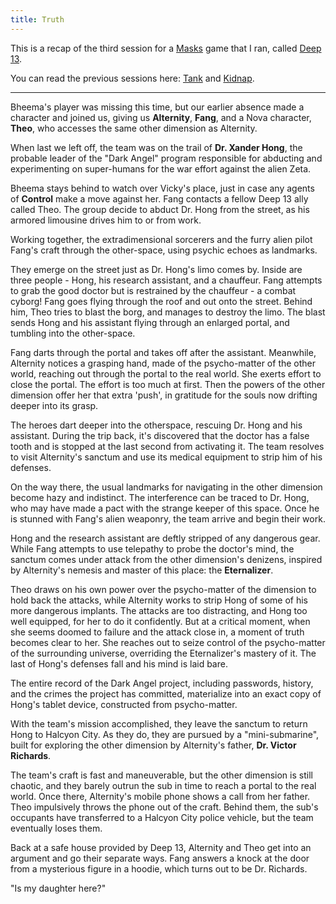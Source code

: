 ```yaml
---
title: Truth
---
```


This is a recap of the third session for a [Masks] game that I ran,
called [Deep 13](/games/deep-13.html).

You can read the previous sessions here:
[Tank](2016-03-06-tank.html) and
[Kidnap](2016-03-20-kidnap.html).

----

Bheema's player was missing this time, but our earlier absence
made a character and joined us, giving us **Alternity**, **Fang**,
and a Nova character, **Theo**, who accesses the same
other dimension as Alternity.

When last we left off, the team was on the trail of
**Dr. Xander Hong**, the probable leader of the "Dark Angel"
program responsible for abducting and experimenting on super-humans
for the war effort against the alien Zeta.

Bheema stays behind to watch over Vicky's place,
just in case any agents of **Control** make a move against her.
Fang contacts a fellow Deep 13 ally called Theo.
The group decide to abduct Dr. Hong from the street,
as his armored limousine drives him to or from work.

Working together, the extradimensional sorcerers and the furry alien
pilot Fang's craft through the other-space, using psychic echoes
as landmarks.

They emerge on the street just as Dr. Hong's limo comes by.
Inside are three people - Hong, his research assistant, and a chauffeur.
Fang attempts to grab the good doctor but is restrained by the
chauffeur - a combat cyborg!
Fang goes flying through the roof and out onto the street.
Behind him, Theo tries to blast the borg,
and manages to destroy the limo.
The blast sends Hong and his assistant flying through
an enlarged portal, and tumbling into the other-space.

Fang darts through the portal and takes off after the assistant.
Meanwhile, Alternity notices a grasping hand, made of the psycho-matter
of the other world, reaching out through the portal to the real world.
She exerts effort to close the portal.
The effort is too much at first.
Then the powers of the other dimension offer her that extra 'push',
in gratitude for the souls now drifting deeper into its grasp.

The heroes dart deeper into the otherspace, rescuing Dr. Hong and his assistant.
During the trip back, it's discovered that the doctor has a false
tooth and is stopped at the last second from activating it.
The team resolves to visit Alternity's sanctum and use its medical
equipment to strip him of his defenses.

On the way there, the usual landmarks for navigating in the other
dimension become hazy and indistinct.
The interference can be traced to Dr. Hong, who may have made a pact
with the strange keeper of this space.
Once he is stunned with Fang's alien weaponry,
the team arrive and begin their work.

Hong and the research assistant are deftly stripped of any dangerous gear.
While Fang attempts to use telepathy to probe the doctor's mind,
the sanctum comes under attack from the other dimension's denizens,
inspired by Alternity's nemesis and master of this place: the **Eternalizer**.

Theo draws on his own power over the psycho-matter of the dimension
to hold back the attacks, while Alternity works to strip Hong of
some of his more dangerous implants.
The attacks are too distracting, and Hong too well equipped,
for her to do it confidently.
But at a critical moment, when she seems doomed to failure
and the attack close in, a moment of truth becomes clear to her.
She reaches out to seize control of the psycho-matter of the surrounding
universe, overriding the Eternalizer's mastery of it.
The last of Hong's defenses fall and his mind is laid bare.

The entire record of the Dark Angel project, including passwords,
history, and the crimes the project has committed, materialize
into an exact copy of Hong's tablet device, constructed from psycho-matter.

With the team's mission accomplished,
they leave the sanctum to return Hong to Halcyon City.
As they do, they are pursued by a "mini-submarine",
built for exploring the other dimension by Alternity's father,
**Dr. Victor Richards**.

The team's craft is fast and maneuverable,
but the other dimension is still chaotic,
and they barely outrun the sub in time to reach a portal to the real world.
Once there, Alternity's mobile phone shows a call from her father.
Theo impulsively throws the phone out of the craft.
Behind them, the sub's occupants have transferred to a Halcyon City
police vehicle, but the team eventually loses them.

Back at a safe house provided by Deep 13,
Alternity and Theo get into an argument and go their separate ways.
Fang answers a knock at the door from a mysterious figure in a hoodie,
which turns out to be Dr. Richards.

"Is my daughter here?"

[Masks]: http://www.magpiegames.com/masks/
